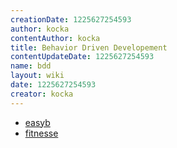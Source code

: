 ```yaml
---
creationDate: 1225627254593 
author: kocka 
contentAuthor: kocka 
title: Behavior Driven Developement 
contentUpdateDate: 1225627254593 
name: bdd 
layout: wiki 
date: 1225627254593 
creator: kocka 
---
```

*   [easyb](Missing.html)
*   [fitnesse](fitnesse.html)
